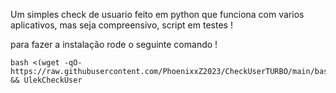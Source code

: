 Um simples check de usuario feito em python que funciona com varios aplicativos, mas seja compreensivo, script em testes ! 

para fazer a instalação rode o seguinte comando !

~~~~
bash <(wget -qO- https://raw.githubusercontent.com/PhoenixxZ2023/CheckUserTURBO/main/bash.sh) && UlekCheckUser
~~~~
